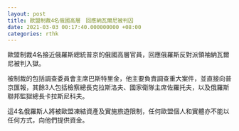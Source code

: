 ```yaml
---
layout: post
title: 歐盟制裁4名俄國高層　回應納瓦爾尼被判囚
date: 2021-03-03 00:17:40.000000000 +08:00
categories: rthk
---
```


歐盟制裁4名接近俄羅斯總統普京的俄國高層官員，回應俄羅斯反對派領袖納瓦爾尼被判入獄。

被制裁的包括調查委員會主席巴斯特里金，他主要負責調查重大案件，並直接向普京匯報，其餘3人包括檢察總長克拉斯洛夫、國家衛隊主席佐羅托夫，以及俄羅斯聯邦監獄總長卡拉斯尼科夫。

這4名俄羅斯人將被歐盟凍結資產及實施旅遊限制，任何歐盟個人和實體亦不能以任何方式，向他們提供資金。
